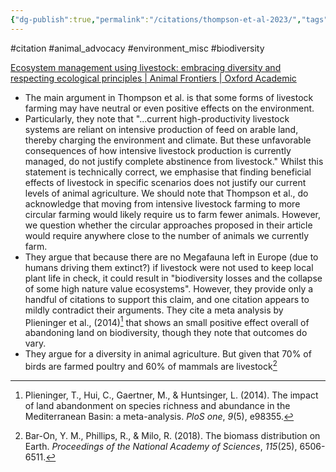 ```yaml
---
{"dg-publish":true,"permalink":"/citations/thompson-et-al-2023/","tags":["#citation","#animal_advocacy","#environment_misc","#biodiversity"],"created":"2025-10-23T17:42:44.989+01:00","updated":"2025-10-23T18:06:08.806+01:00"}
---
```


#citation #animal_advocacy #environment_misc #biodiversity 

[Ecosystem management using livestock: embracing diversity and respecting ecological principles | Animal Frontiers | Oxford Academic](https://academic.oup.com/af/article/13/2/28/7123478) 

- The main argument in Thompson et al. is that some forms of livestock farming may have neutral or even positive effects on the environment.
- Particularly, they note that "...current high-productivity livestock systems are reliant on intensive production of feed on arable land, thereby charging the environment and climate. But these unfavorable consequences of how intensive livestock production is currently managed, do not justify complete abstinence from livestock." Whilst this statement is technically correct, we emphasise that finding beneficial effects of livestock in specific scenarios does not justify our current levels of animal agriculture. We should note  that Thompson et al., do acknowledge that moving from intensive livestock farming to more circular farming would likely require us to farm fewer animals. However, we question whether the circular approaches proposed in their article would require anywhere close to the number of animals we currently farm. 
- They argue that because there are no Megafauna left in Europe (due to humans driving them extinct?) if livestock were not used to keep local plant life in check, it could result in "biodiversity losses and the collapse of some high nature value ecosystems". However, they provide only a handful of citations to support this claim, and one citation appears to mildly contradict their arguments. They cite a meta analysis by Plieninger et al., (2014)[^3] that shows an small positive effect overall of abandoning land on biodiversity, though they note that outcomes do vary. 
- They argue for a diversity in animal agriculture. But given that 70% of birds are farmed poultry and 60% of mammals are livestock[^2]


[^2]: Bar-On, Y. M., Phillips, R., & Milo, R. (2018). The biomass distribution on Earth. _Proceedings of the National Academy of Sciences_, _115_(25), 6506-6511.
[^3]: Plieninger, T., Hui, C., Gaertner, M., & Huntsinger, L. (2014). The impact of land abandonment on species richness and abundance in the Mediterranean Basin: a meta-analysis. _PloS one_, _9_(5), e98355.
